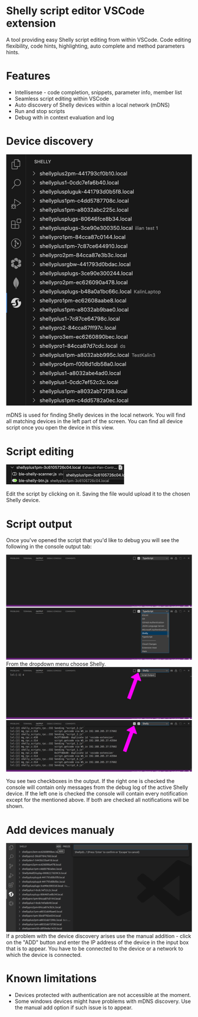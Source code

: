 # Shelly script editor VSCode extension

A tool providing easy Shelly script editing from within VSCode. Code editing flexibility, code hints, highlighting, auto complete and method parameters hints.

# Features

- Intellisense - code completion, snippets, parameter info, member list
- Seamless script editing within VSCode
- Auto discovery of Shelly devices within a local network (mDNS)
- Run and stop scripts
- Debug with in context evaluation and log

# Device discovery

![Device list](./media/device-list.jpg)

mDNS is used for finding Shelly devices in the local network. You will find all matching devices in the left part of the screen. You can find all device script once you open the device in this view. 

# Script editing
![Device scripts](./media/device-scripts.jpg)

Edit the script by clicking on it. Saving the file would upload it to the chosen Shelly device. 

# Script output 
Once you've opened the script that you'd like to debug you will see the following in the console output tab:

![Device scripts](./media/1.png)
![Device scripts](./media/2.png)
From the dropdown menu choose Shelly.
![Device scripts](./media/3.png)
![Device scripts](./media/4.png)

You see two checkboxes in the output. If the right one is checked the console will contain only messages from the debug log of the active Shelly device.
If the left one is checked the console will contain every notification except for the mentioned above. If both are checked all notifications will be shown.

# Add devices manualy
![Device scripts](./media/manual_addition.png)
If a problem with the device discovery arises use the manual addition - click on the "ADD" button and enter the IP address of the device in the input box that is to appear. You have to be connected to the device or a network to which the device is connected.

# Known limitations
- Devices protected with authentication are not accessible at the moment.
- Some windows devices might have problems with mDNS discovery. Use the manual add option if such issue is to appear.